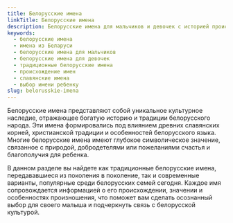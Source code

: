 ```yaml
---
title: Белорусские имена
linkTitle: Белорусские имена
description: Белорусские имена для мальчиков и девочек с историей происхождения. Традиционные и современные белорусские имена с значениями и характеристиками.
keywords:
  - белорусские имена
  - имена из Беларуси
  - белорусские имена для мальчиков
  - белорусские имена для девочек
  - традиционные белорусские имена
  - происхождение имен
  - славянские имена
  - выбор имени ребенку
slug: belorusskie-imena
---
```


Белорусские имена представляют собой уникальное культурное наследие, отражающее богатую историю и традиции белорусского народа. Эти имена формировались под влиянием древних славянских корней, христианской традиции и особенностей белорусского языка. Многие белорусские имена имеют глубокое символическое значение, связанное с природой, добродетелями или пожеланиями счастья и благополучия для ребенка.

В данном разделе вы найдете как традиционные белорусские имена, передававшиеся из поколения в поколение, так и современные варианты, популярные среди белорусских семей сегодня. Каждое имя сопровождается информацией о его происхождении, значении и особенностях произношения, что поможет вам сделать осознанный выбор для своего малыша и подчеркнуть связь с белорусской культурой.
